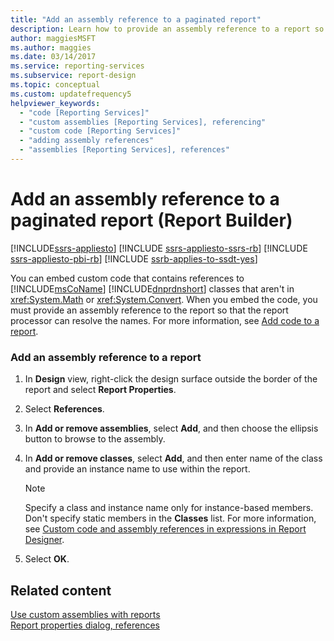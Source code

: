 ```yaml
---
title: "Add an assembly reference to a paginated report"
description: Learn how to provide an assembly reference to a report so that the report processor can resolve names in Report Builder.
author: maggiesMSFT
ms.author: maggies
ms.date: 03/14/2017
ms.service: reporting-services
ms.subservice: report-design
ms.topic: conceptual
ms.custom: updatefrequency5
helpviewer_keywords:
  - "code [Reporting Services]"
  - "custom assemblies [Reporting Services], referencing"
  - "custom code [Reporting Services]"
  - "adding assembly references"
  - "assemblies [Reporting Services], references"
---
```

# Add an assembly reference to a paginated report (Report Builder)

[!INCLUDE[ssrs-appliesto](../../includes/ssrs-appliesto.md)] [!INCLUDE [ssrs-appliesto-ssrs-rb](../../includes/ssrs-appliesto-ssrs-rb.md)] [!INCLUDE [ssrs-appliesto-pbi-rb](../../includes/ssrs-appliesto-pbi-rb.md)] [!INCLUDE [ssrb-applies-to-ssdt-yes](../../includes/ssrb-applies-to-ssdt-yes.md)]

  You can embed custom code that contains references to [!INCLUDE[msCoName](../../includes/msconame-md.md)] [!INCLUDE[dnprdnshort](../../includes/dnprdnshort-md.md)] classes that aren't in <xref:System.Math> or <xref:System.Convert>. When you embed the code, you must provide an assembly reference to the report so that the report processor can resolve the names. For more information, see [Add code to a report](../../reporting-services/report-design/add-code-to-a-report-ssrs.md).  
  
### Add an assembly reference to a report  
  
1.  In **Design** view, right-click the design surface outside the border of the report and select **Report Properties**.  
  
1.  Select **References**.  
  
1.  In **Add or remove assemblies**, select **Add**, and then choose the ellipsis button to browse to the assembly.  
  
1.  In **Add or remove classes**, select **Add**, and then enter name of the class and provide an instance name to use within the report.  
  
    > [!NOTE]  
    >  Specify a class and instance name only for instance-based members. Don't specify static members in the **Classes** list. For more information, see [Custom code and assembly references in expressions in Report Designer](../../reporting-services/report-design/custom-code-and-assembly-references-in-expressions-in-report-designer-ssrs.md).  
  
1.  Select **OK**.
  
## Related content 
 [Use custom assemblies with reports](../../reporting-services/custom-assemblies/using-custom-assemblies-with-reports.md)   
 [Report properties dialog, references](./custom-code-and-assembly-references-in-expressions-in-report-designer-ssrs.md)  
  
